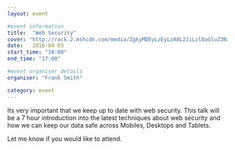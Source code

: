 ```yaml
---
layout: event

#event information
title:  "Web Security"
cover: "http://rack.2.mshcdn.com/media/ZgkyMDEyLzEyLzA0L2JiLzl0aGluZ3NidXNpLmNZbi5qcGcKcAl0aHVtYgkxMjAweDYyNyMKZQlqcGc/5d927a64/abc/9-things-businesses-need-to-know-about-web-security-e5e7ae36a9.jpg"
date:   2016-04-03
start_time: "10:00"
end_time: "17:00"

#event organiser details
organiser: "Frank Smith"

category: event
---
```


Its very important that we keep up to date with web security. This talk will be a 7 hour introduction into the latest techniques about web security
and how we can keep our data safe across Mobiles, Desktops and Tablets.

Let me know if you would like to attend.
